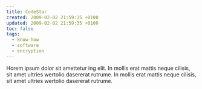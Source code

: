 ```yaml
---
title: CodeStar
created: 2009-02-02 21:59:35 +0100
updated: 2009-02-02 21:59:35 +0100
toc: false
tags:
  - know-how
  - software
  - encryption
---
```


Horem ipsum dolor sit amettetur ing elit. 
							In mollis erat mattis neque cilisis, sit amet ultries wertolio dasererat rutrume.
							In mollis erat mattis neque cilisis, sit amet ultries wertolio dasererat rutrume.
							
